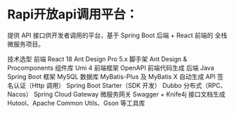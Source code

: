 # Rapi开放api调用平台：
提供 API 接口供开发者调用的平台，基于 Spring Boot 后端 + React 前端的 全栈微服务项目。

技术选型
前端
React 18
Ant Design Pro 5.x 脚手架
Ant Design & Procomponents 组件库
Umi 4 前端框架
OpenAPI 前端代码生成
后端
Java Spring Boot 框架
MySQL 数据库
MyBatis-Plus 及 MyBatis X 自动生成
API 签名认证（Http 调用）
Spring Boot Starter（SDK 开发）
Dubbo 分布式（RPC、Nacos）
Spring Cloud Gateway 微服务网关
Swagger + Knife4j 接口文档生成
Hutool、Apache Common Utils、Gson 等工具库
